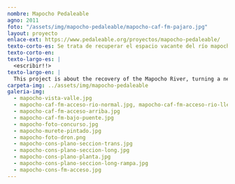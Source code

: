 ```yaml
---
nombre: Mapocho Pedaleable
agno: 2011
foto: "/assets/img/mapocho-pedaleable/mapocho-caf-fm-pajaro.jpg"
layout: proyecto
enlace-ext: https://www.pedaleable.org/proyectos/mapocho-pedaleable/
texto-corto-es: Se trata de recuperar el espacio vacante del río mapocho para transformarlo en un parque urbano.
texto-corto-en:
texto-largo-es: |
  <escribir!!>
texto-largo-en: |
  This project is about the recovery of the Mapocho River, turning a neglected and abandonded urban space into a public one, integrating a quick and scenic cycleway and pedestrian promenade into the riverbed as strategic urban devices. The mapocho river, the most important of the Santiago, the capital of Chile, has been disconnected from the city, first used as a wastewater disposal (removed in the present) and then filled with urban highways which isolated it from the urban tissue and gave it fame of a dangerous and dirty place. The main intervention is the construction of a 7 km cycleway and walkway in the riverbed, in the most dense zone of the city and where most bridges are located (which the proposal conveniently bypasses).
carpeta-img: ../assets/img/mapocho-pedaleable
galeria-img:
  - mapocho-vista-valle.jpg
  - mapocho-caf-fm-acceso-rio-normal.jpg, mapocho-caf-fm-acceso-rio-lleno.jpg
  - mapocho-caf-fm-acceso-arriba.jpg
  - mapocho-caf-fm-bajo-puente.jpg
  - mapocho-foto-concurso.jpg
  - mapocho-murete-pintado.jpg
  - mapocho-foto-dron.png
  - mapocho-cons-plano-seccion-trans.jpg
  - mapocho-cons-plano-seccion-long.jpg
  - mapocho-cons-plano-planta.jpg
  - mapocho-cons-plano-seccion-long-rampa.jpg
  - mapocho-cons-fm-acceso.jpg
---
```

